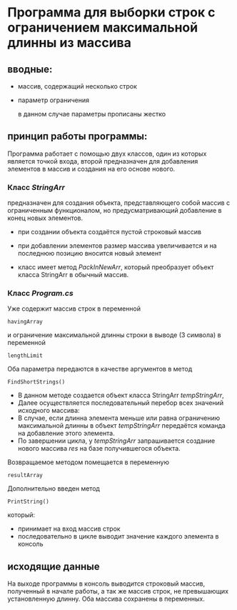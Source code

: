 # Программа для выборки строк с ограничением максимальной длинны из массива

## вводные:

- массив, содержащий несколько строк

- параметр ограничения

    в данном случае параметры прописаны жестко

## принцип работы программы:

Программа работает с помощью двух классов, один из которых является точкой входа, второй предназначен для добавления элементов в массив и создания на его основе нового.

### Класс _StringArr_ 

предназначен для создания объекта, представляющего собой массив с ограниченным функционалом, но предусматривающий добавление в конец новых элементов.

- при создании объекта создаётся пустой строковый массив

- при добавлении элементов размер массива увеличивается и на последнюю позицию вносится новый элемент

- класс имеет метод _PackInNewArr_, который преобразует объект класса StringArr в обычный массив.

### Класс _Program.cs_ 

Уже содержит массив строк в переменной 

    havingArray

и ограничение максимальной длинны строки в выводе (3 символа) в переменной

    lengthLimit

Оба параметра передаются в качестве аргументов в метод 

    FindShortStrings()

- В данном методе создается объект класса StringArr _tempStringArr_,  
- Далее осуществляется последовательный перебор всех значений исходного массива: 
- В случае, если длинна элемента меньше или равна ограничению максимальной длинны в объект _tempStringArr_ передаётся команда на добавление этого элемента.
- По завершении цикла, у _tempStringArr_ запрашивается создание нового массива _res_ на базе получившегося объекта.

Возвращаемое методом помещается в переменную 

    resultArray

Дополнительно введен метод 

    PrintString()

который: 
- принимает на вход массив строк
- последовательно в цикле выводит значение каждого элемента в консоль

## исходящие данные

На выходе программы в консоль выводится строковый массив, полученный в начале работы, а так же массив строк, не превышающих установленную длинну.
Оба массива сохранены в переменных.
